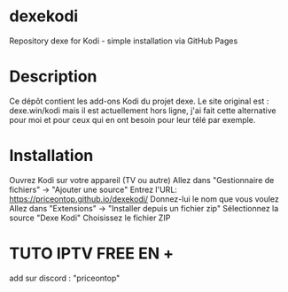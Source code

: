 # dexekodi
Repository dexe for Kodi - simple installation via GitHub Pages

# Description
Ce dépôt contient les add-ons Kodi du projet dexe. Le site original est : dexe.win/kodi mais il est actuellement hors ligne, j'ai fait cette alternative pour moi et pour ceux qui en ont besoin pour leur télé par exemple.

# Installation

Ouvrez Kodi sur votre appareil (TV ou autre)
Allez dans "Gestionnaire de fichiers" → "Ajouter une source"
Entrez l'URL: https://priceontop.github.io/dexekodi/
Donnez-lui le nom que vous voulez
Allez dans "Extensions" → "Installer depuis un fichier zip"
Sélectionnez la source "Dexe Kodi"
Choisissez le fichier ZIP

# TUTO IPTV FREE EN +

add sur discord : "priceontop"
